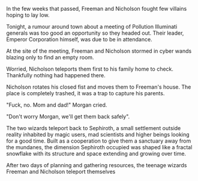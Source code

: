 In the few weeks that passed, Freeman and Nicholson fought few villains hoping to lay low.

Tonight, a rumour around town about a meeting of Pollution Illuminati generals was too good an opportunity so they headed out. Their leader, Emperor Corporation himself, was due to be in attendance.

At the site of the meeting, Freeman and Nicholson stormed in cyber wands blazing only to find an empty room.

Worried, Nicholson teleports them first to his family home to check. Thankfully nothing had happened there.

Nicholson rotates his closed fist and moves them to Freeman's house. The place is completely trashed, it was a trap to capture his parents.

"Fuck, no. Mom and dad!" Morgan cried.

"Don't worry Morgan, we'll get them back safely".

The two wizards teleport back to Sephiroth, a small settlement outside reality inhabited by magic users, mad scientists and higher beings looking for a good time. Built as a cooperation to give them a sanctuary away from the mundanes, the dimension Sephiroth occupied was shaped like a fractal snowflake with its structure and space extending and growing over time.

After two days of planning and gathering resources, the teenage wizards Freeman and Nicholson teleport themselves 